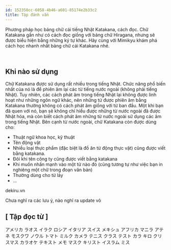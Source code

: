 ```yaml
---
id: 152358cc-6058-4b46-a601-85174e2b33c2
title: Tập đánh vần
---
```



<Intro>

Phương pháp học bảng chữ cái tiếng Nhật Katakana, cách đọc. Chữ Katakana gần như có cách đọc giống với bảng chữ Hiragana, nhưng sẽ được biểu hiện bằng những ký tự khác. Hãy cùng với Mimikyu khám phá cách học nhanh nhất bảng chữ cái Katakana nhé.

</Intro>

<br />

<KatakanaAlphabet />

## Khi nào sử dụng

Chữ Katakana được sử dụng rất nhiều trong tiếng Nhật. Chức năng phổ biến nhất của nó là để phiên âm lại các từ tiếng nước ngoài (không phải tiếng Nhật). Tuy nhiên, các cách phát âm trong tiếng Nhật lại không được linh hoạt như những ngôn ngữ khác, nên những từ được phiên âm bằng Katakana thường không có cách phát âm giống với từ ban đầu. Một khi bạn đã quen với nó, bạn sẽ không chỉ hiểu được những từ nước ngoài đã được Nhật hóa, mà còn biết cách phát âm những từ nước ngoài sử dụng các âm trong tiếng Nhật.
Bên cạnh từ nước ngoài, chữ Katakana còn được dùng cho:

- Thuật ngữ khoa học, kỹ thuật
- Tên động vật
- Nhiều loại thực phẩm (đặc biệt là đồ ăn từ động thực vật) cũng được viết bằng katakana.
- Đôi khi tên công ty cũng được viết bằng katakana
- Khi muốn nhấn mạnh vào một từ nào đó (cũng tương tự như việc bạn in nghiêng một chữ trong đoạn văn bản)
- Thường dùng cho từ láy
- ...

<Via href="https://dekiru.vn/blog/detail-20180817171253668.htm">dekiru.vn</Via>

<Note>
Chưa nghĩ ra các lưu ý, nào nghĩ ra update vô
</Note>

## [ Tập đọc từ ]

<JaWL m={4}>
 <Speak k="アメリカ"><Kanji>アメリカ</Kanji></Speak>
 <Speak k="ラオス"><Kanji>ラオス</Kanji></Speak>
 <Speak k="イラク"><Kanji>イラク</Kanji></Speak>
 <Speak k="ロシア"><Kanji>ロシア</Kanji></Speak>
</JaWL>

<JaWL m={4}>
 <Speak k="イタリア"><Kanji>イタリア</Kanji></Speak>
 <Speak k="スイス"><Kanji>スイス</Kanji></Speak>
 <Speak k="メキシュ"><Kanji>メキシュ</Kanji></Speak>
 <Speak k="アフリカ"><Kanji>アフリカ</Kanji></Speak>
</JaWL>

<JaWL m={4}>
 <Speak k="マニラ"><Kanji>マニラ</Kanji></Speak>
 <Speak k="アテネ"><Kanji>アテネ</Kanji></Speak>
 <Speak k="モスクワ"><Kanji>モスクワ</Kanji></Speak>
 <Speak k="ノウル"><Kanji>ノウル</Kanji></Speak>
</JaWL>

<JaWL m={4}>
 <Speak k="トマト"><Kanji>トマト</Kanji></Speak>
 <Speak k="ミルク"><Kanji>ミルク</Kanji></Speak>
 <Speak k="カメラ"><Kanji>カメラ</Kanji></Speak>
 <Speak k="テニス"><Kanji>テニス</Kanji></Speak>
</JaWL>

<JaWL m={4}>
 <Speak k="クラス"><Kanji>クラス</Kanji></Speak>
 <Speak k="テスト"><Kanji>テスト</Kanji></Speak>
 <Speak k="カラ"><Kanji>カラ</Kanji></Speak>
 <Speak k="キロ"><Kanji>キロ</Kanji></Speak>
</JaWL>

<JaWL m={4}>
 <Speak k="クリスマス"><Kanji>クリスマス</Kanji></Speak>
 <Speak k="カラオケ"><Kanji>カラオケ</Kanji></Speak>
 <Speak k="テキスト"><Kanji>テキスト</Kanji></Speak>
 <Speak k="メモ"><Kanji>メモ</Kanji></Speak>
</JaWL>

<JaWL m={4}>
 <Speak k="マスク"><Kanji>マスク</Kanji></Speak>
 <Speak k="キリスト"><Kanji>キリスト</Kanji></Speak>
 <Speak k="イスラム"><Kanji>イスラム</Kanji></Speak>
 <Speak k="ミス"><Kanji>ミス</Kanji></Speak>
</JaWL>
